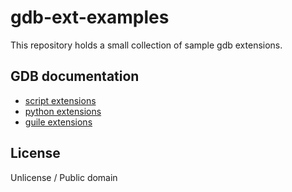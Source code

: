 # gdb-ext-examples

This repository holds a small collection of sample gdb extensions.

## GDB documentation

- [script extensions](https://sourceware.org/gdb/current/onlinedocs/gdb.html/Sequences.html#Sequences)
- [python extensions](https://sourceware.org/gdb/current/onlinedocs/gdb.html/Python.html#Python)
- [guile extensions](https://sourceware.org/gdb/current/onlinedocs/gdb.html/Guile.html#Guile)

## License

Unlicense / Public domain
